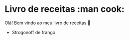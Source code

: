 # Livro de receitas :man cook:

Olá! Bem vindo ao meu livro de receitas :wave:
 - Strogonoff de frango
